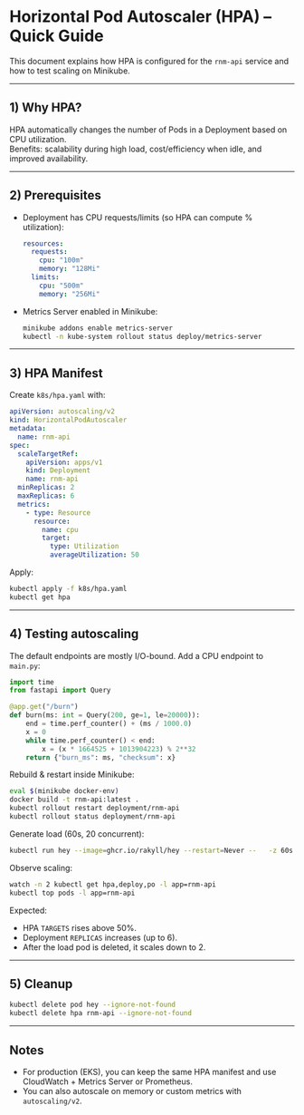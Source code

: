 
# Horizontal Pod Autoscaler (HPA) – Quick Guide

This document explains how HPA is configured for the `rnm-api` service and how to test scaling on Minikube.

---

## 1) Why HPA?
HPA automatically changes the number of Pods in a Deployment based on CPU utilization.  
Benefits: scalability during high load, cost/efficiency when idle, and improved availability.

---

## 2) Prerequisites
- Deployment has CPU requests/limits (so HPA can compute % utilization):
  ```yaml
  resources:
    requests:
      cpu: "100m"
      memory: "128Mi"
    limits:
      cpu: "500m"
      memory: "256Mi"
  ```
- Metrics Server enabled in Minikube:
  ```bash
  minikube addons enable metrics-server
  kubectl -n kube-system rollout status deploy/metrics-server
  ```

---

## 3) HPA Manifest
Create `k8s/hpa.yaml` with:
```yaml
apiVersion: autoscaling/v2
kind: HorizontalPodAutoscaler
metadata:
  name: rnm-api
spec:
  scaleTargetRef:
    apiVersion: apps/v1
    kind: Deployment
    name: rnm-api
  minReplicas: 2
  maxReplicas: 6
  metrics:
    - type: Resource
      resource:
        name: cpu
        target:
          type: Utilization
          averageUtilization: 50
```
Apply:
```bash
kubectl apply -f k8s/hpa.yaml
kubectl get hpa
```

---

## 4) Testing autoscaling
The default endpoints are mostly I/O-bound. Add a CPU endpoint to `main.py`:

```python
import time
from fastapi import Query

@app.get("/burn")
def burn(ms: int = Query(200, ge=1, le=20000)):
    end = time.perf_counter() + (ms / 1000.0)
    x = 0
    while time.perf_counter() < end:
        x = (x * 1664525 + 1013904223) % 2**32
    return {"burn_ms": ms, "checksum": x}
```

Rebuild & restart inside Minikube:
```bash
eval $(minikube docker-env)
docker build -t rnm-api:latest .
kubectl rollout restart deployment/rnm-api
kubectl rollout status deployment/rnm-api
```

Generate load (60s, 20 concurrent):
```bash
kubectl run hey --image=ghcr.io/rakyll/hey --restart=Never --   -z 60s -c 20 http://rnm-api:8000/burn?ms=200
```

Observe scaling:
```bash
watch -n 2 kubectl get hpa,deploy,po -l app=rnm-api
kubectl top pods -l app=rnm-api
```

Expected:
- HPA `TARGETS` rises above 50%.
- Deployment `REPLICAS` increases (up to 6).
- After the load pod is deleted, it scales down to 2.

---

## 5) Cleanup
```bash
kubectl delete pod hey --ignore-not-found
kubectl delete hpa rnm-api --ignore-not-found
```

---

## Notes
- For production (EKS), you can keep the same HPA manifest and use CloudWatch + Metrics Server or Prometheus.
- You can also autoscale on memory or custom metrics with `autoscaling/v2`.
